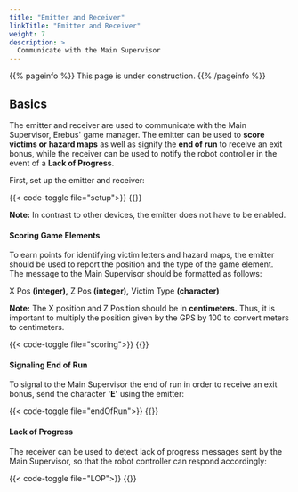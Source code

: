 ```yaml
---
title: "Emitter and Receiver"
linkTitle: "Emitter and Receiver"
weight: 7
description: >
  Communicate with the Main Supervisor
---
```


{{% pageinfo %}}
This page is under construction.
{{% /pageinfo %}}

## Basics

The emitter and receiver are used to communicate with the Main Supervisor, Erebus' game manager. The emitter can be used to <b>score victims or hazard maps</b> as well as signify the <b>end of run</b> to receive an exit bonus, while the receiver can be used to notify the robot controller in the event of a <b>Lack of Progress</b>.

First, set up the emitter and receiver:

{{< code-toggle file="setup">}}
{{</code-toggle>}}

<b>Note:</b> In contrast to other devices, the emitter does not have to be enabled.

#### Scoring Game Elements

To earn points for identifying victim letters and hazard maps, the emitter should be used to report the position and the type of the game element. The message to the Main Supervisor should be formatted as follows:

X Pos <b>(integer),</b> Z Pos <b>(integer),</b> Victim Type <b>(character)</b>

<b>Note:</b> The X position and Z Position should be in <b>centimeters.</b> Thus, it is important to multiply the position given by the GPS by 100 to convert meters to centimeters.

{{< code-toggle file="scoring">}}
{{</code-toggle>}}

#### Signaling End of Run

To signal to the Main Supervisor the end of run in order to receive an exit bonus, send the character <b>'E'</b> using the emitter:

{{< code-toggle file="endOfRun">}}
{{</code-toggle>}}

#### Lack of Progress

The receiver can be used to detect lack of progress messages sent by the Main Supervisor, so that the robot controller can respond accordingly:



{{< code-toggle file="LOP">}}
{{</code-toggle>}}
